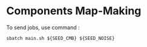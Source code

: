 # Components Map-Making

To send jobs, use command :

```
sbatch main.sh ${SEED_CMB} ${SEED_NOISE}
```